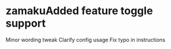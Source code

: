 # zamakuAdded feature toggle support
Minor wording tweak
Clarify config usage
Fix typo in instructions
